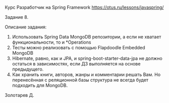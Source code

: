 Курс Разработчик на Spring Framework https://otus.ru/lessons/javaspring/ 

Задание 8.

Описание задания:
1. Использовать Spring Data MongoDB репозитории, а если не хватает функциональности, то и *Operations
2. Тесты можно реализовать с помощью Flapdoodle Embedded MongoDB
3. Hibernate, равно, как и JPA, и spring-boot-starter-data-jpa не должно остаться в зависимостях, если ДЗ выполняется на основе предыдущего.
4. Как хранить книги, авторов, жанры и комментарии решать Вам. Но перенесённая с реляционной базы структура не всегда будет подходить для MongoDB.

Золотарев Д.
